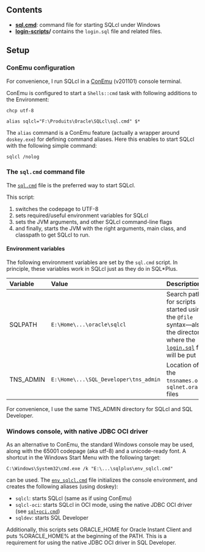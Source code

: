 ## Contents

* **[sql.cmd](sql.cmd)**:              command file for starting SQLcl under Windows
* **[login-scripts](login-scripts)/**  contains the `login.sql` file and related files.

## Setup

### ConEmu configuration

For convenience, I run SQLcl in a 
[ConEmu](https://conemu.github.io/en/TableOfContents.html) (v201101)
console terminal.

ConEmu is configured to start a `Shells::cmd` task with following additions to the Environment:
```
chcp utf-8

alias sqlcl="F:\Produits\Oracle\SQLcl\sql.cmd" $*
```

The `alias` command is a ConEmu feature (actually a wrapper around `doskey.exe`)
for defining command aliases. Here this enables to start SQLcl with the following
simple command:

```
sqlcl /nolog
```

### The `sql.cmd` command file

The [`sql.cmd`](sql.cmd) file is the preferred way to start SQLcl.

This script:
1. switches the codepage to UTF-8
2. sets required/useful environment variables for SQLcl
3. sets the JVM arguments, and other SQLcl command-line flags
4. and finally, starts the JVM with the right arguments, main class, and classpath to get 
   SQLcl to run.

#### Environment variables

The following environment variables are set by the `sql.cmd` script. In principle, these
variables work in SQLcl just as they do in SQL\*Plus.

| Variable   | Value                                 | Description                                         |
|:-----------|:--------------------------------------|:----------------------------------------------------|
| SQLPATH    | `E:\Home\...\oracle\sqlcl`            | Search path for scripts started using the `@file` syntax—also the directory where the [`login.sql`](login-scripts/login.sql) file will be put |
| TNS\_ADMIN | `E:\Home\...\SQL_Developer\tns_admin` | Location of the `tnsnames.ora`, `sqlnet.ora` files  |

For convenience, I use the same TNS\_ADMIN directory for SQLcl and SQL Developer.

### Windows console, with native JDBC OCI driver

As an alternative to ConEmu, the standard Windows console may be used, along with the 65001 codepage
(aka utf-8) and a unicode-ready font. A shortcut in the Windows Start Menu with the following target:

`C:\Windows\System32\cmd.exe /k "E:\...\sqlplus\env_sqlcl.cmd"`

can be used. The [`env_sqlcl.cmd`](env_sqlcl.cmd) file initializes the console environment, 
and creates the following aliases (using doskey):
* `sqlcl`: starts SQLcl (same as if using ConEmu)
* `sqlcl-oci`: starts SQLcl in OCI mode, using the native JDBC OCI driver
   (see [`sql+oci.cmd`](sql+oci.cmd))
* `sqldev`: starts SQL Developer

Additionally, this scripts sets ORACLE_HOME for Oracle Instant Client and puts %ORACLE_HOME%
at the beginning of the PATH. This is a requirement for using the native JDBC OCI driver
in SQL Developer.
